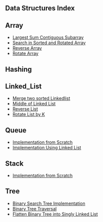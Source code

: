 ## Data Structures Index

**Array**
-------------


- [Largest Sum Contiguous Subarray](https://github.com/krishrahul98/DSA-Library/tree/main/Data_Structures/Array/Largest_Sum_Contiguous_Subarray)
- [Search in Sorted and Rotated Array](https://github.com/krishrahul98/DSA-Library/tree/main/Data_Structures/Array/Rotated_Array_Search)
- [Reverse Array](https://github.com/krishrahul98/DSA-Library/tree/main/Data_Structures/Array/Reverse_Array)
- [Rotate Array](https://github.com/krishrahul98/DSA-Library/tree/main/Data_Structures/Array/Rotate_Array)


**Hashing**
-----------


**Linked_List**
---------------

- [Merge two sorted Linkedlist](https://github.com/krishrahul98/DSA-Library/tree/main/Data_Structures/LinkedList/Merge_two_sorted_lists)
- [Middle of Linked List](https://github.com/krishrahul98/DSA-Library/tree/main/Data_Structures/LinkedList/Middle_Element_Linked_List)
- [Reverse List](https://github.com/krishrahul98/DSA-Library/tree/main/Data_Structures/LinkedList/Reverse_List)
- [Rotate List by K](https://github.com/krishrahul98/DSA-Library/tree/main/Data_Structures/LinkedList/Rotate_Linked_List)


**Queue**
------------

- [Implementation from Scratch](https://github.com/krishrahul98/DSA-Library/tree/main/Data_Structures/Queue/Implementation)
- [Implementation Using Linked List](https://github.com/krishrahul98/DSA-Library/tree/main/Data_Structures/Queue/Queue_Using_Linked_List)

**Stack**
-----------

- [Implementation from Scratch](https://github.com/krishrahul98/DSA-Library/tree/main/Data_Structures/Stack/Implementation)


**Tree**
----------

- [Binary Search Tree Implementation](https://github.com/krishrahul98/DSA-Library/tree/main/Data_Structures/Tree/BST_Implementation)
- [Binary Tree Traversal](https://github.com/krishrahul98/DSA-Library/tree/main/Data_Structures/Tree/Binary_Tree_Traversal)
- [Flatten Binary Tree into Singly Linked List](https://github.com/krishrahul98/DSA-Library/tree/main/Data_Structures/Tree/BST/Flatten_Binary_Tree)
